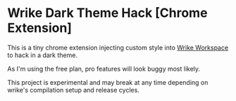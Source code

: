 # Wrike Dark Theme Hack [Chrome Extension]

This is a tiny chrome extension injecting custom style into [Wrike Workspace](http://wrike.com) to hack in a dark theme.

As I'm using the free plan, pro features will look buggy most likely.

This project is experimental and may break at any time depending on wrike's compilation setup and release cycles.

